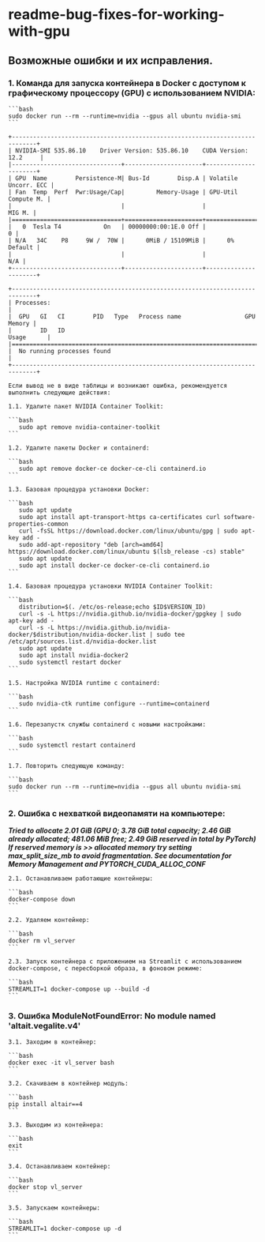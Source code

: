 # readme-bug-fixes-for-working-with-gpu

## Возможные ошибки и их исправления.

### 1. Команда для запуска контейнера в Docker с доступом к графическому процессору (GPU) с использованием NVIDIA: 
	
	```bash
	sudo docker run --rm --runtime=nvidia --gpus all ubuntu nvidia-smi
	```
	
	+-----------------------------------------------------------------------------+
	| NVIDIA-SMI 535.86.10    Driver Version: 535.86.10    CUDA Version: 12.2     |
	|-------------------------------+----------------------+----------------------+
	| GPU  Name        Persistence-M| Bus-Id        Disp.A | Volatile Uncorr. ECC |
	| Fan  Temp  Perf  Pwr:Usage/Cap|         Memory-Usage | GPU-Util  Compute M. |
	|                               |                      |               MIG M. |
	|===============================+======================+======================|
	|   0  Tesla T4            On   | 00000000:00:1E.0 Off |                    0 |
	| N/A   34C    P8     9W /  70W |      0MiB / 15109MiB |      0%      Default |
	|                               |                      |                  N/A |
	+-------------------------------+----------------------+----------------------+

	+-----------------------------------------------------------------------------+
	| Processes:                                                                  |
	|  GPU   GI   CI        PID   Type   Process name                  GPU Memory |
	|        ID   ID                                                   Usage      |
	|=============================================================================|
	|  No running processes found                                                 |
	+-----------------------------------------------------------------------------+
	
	Если вывод не в виде таблицы и возникают ошибка, рекомендуется выполнить следующие действия:
	
	1.1. Удалите пакет NVIDIA Container Toolkit:
	
	```bash
	   sudo apt remove nvidia-container-toolkit
	```
	
	1.2. Удалите пакеты Docker и containerd:
	
	```bash
	   sudo apt remove docker-ce docker-ce-cli containerd.io
	```
	
	1.3. Базовая процедура установки Docker:
	
	```bash
	   sudo apt update
	   sudo apt install apt-transport-https ca-certificates curl software-properties-common
	   curl -fsSL https://download.docker.com/linux/ubuntu/gpg | sudo apt-key add -
	   sudo add-apt-repository "deb [arch=amd64] https://download.docker.com/linux/ubuntu $(lsb_release -cs) stable"
	   sudo apt update
	   sudo apt install docker-ce docker-ce-cli containerd.io
	```
	
	1.4. Базовая процедура установки NVIDIA Container Toolkit:
	
	```bash
	   distribution=$(. /etc/os-release;echo $ID$VERSION_ID)
	   curl -s -L https://nvidia.github.io/nvidia-docker/gpgkey | sudo apt-key add -
	   curl -s -L https://nvidia.github.io/nvidia-docker/$distribution/nvidia-docker.list | sudo tee /etc/apt/sources.list.d/nvidia-docker.list
	   sudo apt update
	   sudo apt install nvidia-docker2
	   sudo systemctl restart docker
	```
	
	1.5. Настройка NVIDIA runtime с containerd:
	
	```bash
	   sudo nvidia-ctk runtime configure --runtime=containerd
	```
	
	1.6. Перезапустк службы containerd с новыми настройками:
	
	```bash
	   sudo systemctl restart containerd
	```
	
	1.7. Повторить следующую команду:
	
	```bash
	sudo docker run --rm --runtime=nvidia --gpus all ubuntu nvidia-smi
	```
	
### 2. Ошибка с нехваткой видеопамяти на компьютере:

***Tried to allocate 2.01 GiB (GPU 0; 3.78 GiB total capacity; 2.46 GiB already allocated; 481.06 MiB free; 2.49 GiB reserved in total by PyTorch) If reserved memory is >> allocated memory try setting max_split_size_mb to avoid fragmentation. See documentation for Memory Management and PYTORCH_CUDA_ALLOC_CONF***
	
	2.1. Останавливаем работающие контейнеры:
	
	```bash
	docker-compose down   
	```
	
	2.2. Удаляем контейнер:
	
	```bash
	docker rm vl_server   
	```
	
	2.3. Запуск контейнера с приложением на Streamlit с использованием docker-compose, с пересборкой образа, в фоновом режиме:
	
	```bash
	STREAMLIT=1 docker-compose up --build -d   
	```
	
### 3. Ошибка ModuleNotFoundError: No module named 'altait.vegalite.v4'

	3.1. Заходим в контейнер:
	
	```bash
	docker exec -it vl_server bash
	```
	
	3.2. Скачиваем в контейнер модуль:
	
	```bash
	pip install altair==4   
	```
	
	3.3. Выходим из контейнера:
	
	```bash
	exit   
	```
	
	3.4. Останавливаем контейнер:
	
	```bash
	docker stop vl_server   
	```
	
	3.5. Запускаем контейнеры:
	
	```bash
	STREAMLIT=1 docker-compose up -d   
	```
	

